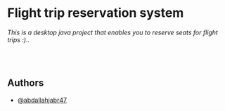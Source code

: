 # Flight trip reservation system

_This is a desktop java project that enables you to reserve seats for flight trips :).._

<br><br>


## Authors

- [@abdallahjabr47](https://www.github.com/abdallahjabr47)
